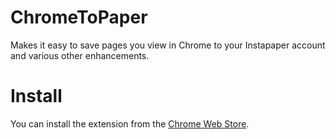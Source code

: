 # ChromeToPaper
Makes it easy to save pages you view in Chrome to your Instapaper account and various other enhancements.

# Install
You can install the extension from the [Chrome Web Store](https://chrome.google.com/webstore/detail/chrometopaper/bbmelbhnoccdkjiblgchdaofjdbombmh).
